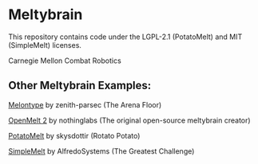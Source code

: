 # Meltybrain

This repository contains code under the LGPL-2.1 (PotatoMelt) and MIT (SimpleMelt) licenses.

Carnegie Mellon Combat Robotics

## Other Meltybrain Examples: 

[Melontype](https://github.com/zenith-parsec/melontype) by zenith-parsec (The Arena Floor)

[OpenMelt 2](https://github.com/nothinglabs/openmelt2) by nothinglabs (The original open-source meltybrain creator)

[PotatoMelt](https://github.com/skysdottir/potatomelt) by skysdottir (Rotato Potato)

[SimpleMelt](https://github.com/AlfredoSystems/SimpleMelt/blob/main/src/SimpleMelt.cpp) by AlfredoSystems (The Greatest Challenge)
